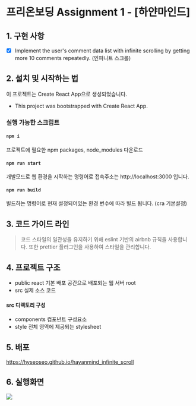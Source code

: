 # 프리온보딩 Assignment 1 - [하얀마인드]
## 1. 구현 사항
- [x] Implement the user's comment data list with infinite scrolling by getting more 10 comments repeatedly.
      (인피니트 스크롤)
## 2. 설치 및 시작하는 법
이 프로젝트는 Create React App으로 생성되었습니다.
- This project was bootstrapped with Create React App.
### 실행 가능한 스크립트
#### `npm i`
프로젝트에 필요한 npm packages, node_modules 다운로드
#### `npm run start`
개발모드로 웹 환경을 시작하는 명령어로
접속주소는 http://localhost:3000 입니다.
#### `npm run build`
빌드하는 명령어로 현재 설정되어있는 환경 변수에 따라 빌드 됩니다.
(cra 기본설정)
## 3. 코드 가이드 라인
> 코드 스타일의 일관성을 유지하기 위해 eslint 기반의 airbnb 규칙을 사용합니다.
> 또한 prettier 플러그인을 사용하여 스타일을 관리합니다.
## 4. 프로젝트 구조
- public react 기본 배포 공간으로 배포되는 웹 서버 root
- src 실제 소스 코드
#### src 디렉토리 구성
- components 컴포넌트 구성요소
- style 전체 영역에 제공되는 stylesheet
## 5. 배포
https://hyseoseo.github.io/hayanmind_infinite_scroll
## 6. 실행화면
  <img src="https://user-images.githubusercontent.com/59982256/127108135-48a4d491-3914-4da7-ba30-c159c8c56943.gif">
